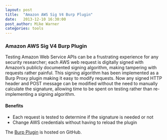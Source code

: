```yaml
---
layout: post
title:  "Amazon AWS Sig V4 Burp Plugin"
date:   2013-12-10 16:30:00
post_author: Mike Warner
categories: tools
---
```


### Amazon AWS Sig V4 Burp Plugin

Testing Amazon Web Service APIs can be a frustrating experience for any
security researcher; each AWS web request is digitally signed with Amazon’s
publicly documented signing algorithm, making tampering with requests rather
painful. This signing algorithm has been implemented as a Burp Proxy plugin
making it easy to modify requests. Now any signed HTTP header and POST message
can be modified without the need to manually calculate the signature, allowing
time to be spent on testing rather than re-implementing a signing algorithm.

#### Benefits

* Each request is tested to determine if the signature is needed or not
* Change AWS credentials without having to reload the plugin

The [Burp Plugin](https://github.com/iSECPartners/AWS-SigV4-Signer) is hosted
on GitHub.

